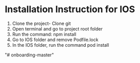 # Installation Instruction for IOS
1. Clone the project- Clone git <PROJECT>
2. Open terminal and go to project root folder
3. Run the command: npm install
4. Go to IOS folder and remove Podfile.lock
5. In the IOS folder, run the command pod install

"# onboarding-master" 
